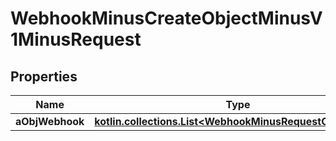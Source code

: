 
# WebhookMinusCreateObjectMinusV1MinusRequest

## Properties
Name | Type | Description | Notes
------------ | ------------- | ------------- | -------------
**aObjWebhook** | [**kotlin.collections.List&lt;WebhookMinusRequestCompound&gt;**](WebhookMinusRequestCompound.md) |  | 



